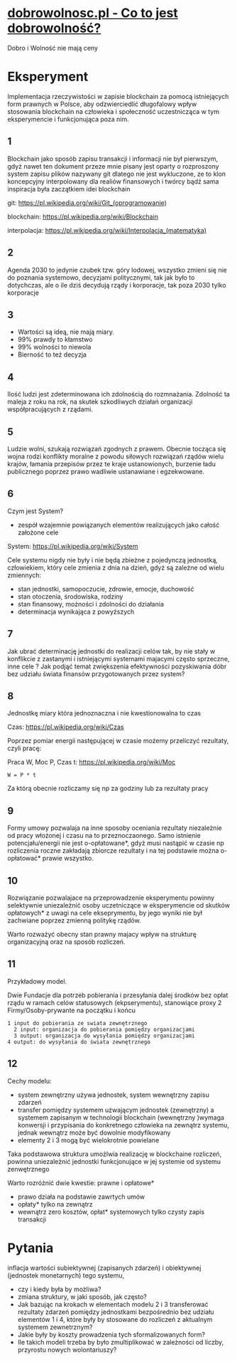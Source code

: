 # [dobrowolnosc.pl - Co to jest dobrowolność?](https://www.dobrowolnosc.pl/)

Dobro i Wolność nie mają ceny

# Eksperyment
Implementacja rzeczywistości w zapisie blockchain za pomocą istniejących form prawnych w Polsce, aby odzwierciedlić długofalowy wpływ stosowania blockchain na człowieka i społeczność uczestnicząca w tym eksperymencie i funkcjonująca poza nim.

## 1
Blockchain jako sposób zapisu transakcji i informacji nie był pierwszym, gdyż nawet ten dokument przeze mnie pisany jest oparty o rozproszony system zapisu plików nazywany git dlatego nie jest wykluczone, ze to klon koncepcyjny interpolowany dla realiów finansowych i twórcy bądź sama inspiracja była zaczątkiem idei blockchain


git: https://pl.wikipedia.org/wiki/Git_(oprogramowanie)

blockchain: https://pl.wikipedia.org/wiki/Blockchain

interpolacja: https://pl.wikipedia.org/wiki/Interpolacja_(matematyka)

## 2
Agenda 2030 to jedynie czubek tzw. góry lodowej, wszystko zmieni się nie do poznania systemowo, decyzjami politycznymi, tak jak było to dotychczas, ale o ile dziś decydują rządy i korporacje, tak poza 2030 tylko korporacje


## 3
+ Wartości są ideą, nie mają miary. 
+ 99% prawdy to kłamstwo
+ 99% wolności to niewola
+ Bierność to też decyzja


## 4

Ilość ludzi jest zdeterminowana ich zdolnością do rozmnażania.
Zdolność ta maleja z roku na rok, na skutek szkodliwych działań organizacji współpracujących z rządami.


## 5

Ludzie wolni, szukają rozwiązań zgodnych z prawem.
Obecnie tocząca się wojna rodzi konflikty moralne z powodu siłowych rozwiązań rządów wielu krajów, łamania przepisów przez te kraje ustanowionych,
burzenie ładu publicznego poprzez prawo wadliwie ustanawiane i egzekwowane.

## 6

Czym jest System?
- zespół wzajemnie powiązanych elementów realizujących jako całość założone cele

System: https://pl.wikipedia.org/wiki/System

Cele systemu nigdy nie były i nie będą zbieżne z pojedynczą jednostką, człowiekiem, który cele zmienia z dnia na dzień, gdyż są zależne od wielu zmiennych:
+ stan jednostki, samopoczucie, zdrowie, emocje, duchowość
+ stan otoczenia, środowiska, rodziny
+ stan finansowy, możności i zdolności do działania
+ determinacja wynikająca z powyższych

## 7

Jak ubrać determinację jednostki do realizacji celów tak, by nie stały w konflikcie z zastanymi i istniejącymi systemami majacymi często sprzeczne, inne cele ?
Jak podjąć temat zwiększenia efektywności pozyskiwania dóbr bez udziału świata finansów przygotowanych przez system?

## 8

Jednostkę miary która jednoznaczna i nie kwestionowalna to czas

Czas: https://pl.wikipedia.org/wiki/Czas

Poprzez pomiar  energii następującej w czasie możemy przeliczyć rezultaty, czyli pracę:

Praca W, Moc P, Czas t: https://pl.wikipedia.org/wiki/Moc

    W = P * t

Za którą obecnie rozliczamy się np za godziny lub za rezultaty pracy

## 9 

Formy umowy pozwalaja na inne sposoby oceniania rezultaty niezależnie od pracy włożonej i czasu na to przeznoczaonego.
Samo istnienie potencjału/energii nie jest o-opłatowane*, gdyż musi nastąpić w czasie
np rozliczenia roczne zakładają zbiorcze rezultaty i na tej podstawie można o-opłatować* prawie wszystko.


## 10

Rozwiązanie pozwalajace na przeprowadzenie eksperymentu powinny selektywnie uniezależnić osoby uczetniczące w eksperymencie od skutków opłatowych* z uwagi na cele ekseprymentu, by jego wyniki nie był zachwiane poprzez zmienną politykę rządów.

Warto rozważyć obecny stan prawny majacy wpływ na strukturę organizacyjną oraz na sposób rozliczeń.

## 11
Przykładowy model.

Dwie Fundacje dla potrzeb pobierania i przesyłania dalej środków bez opłat rządu w ramach celów statusowych (ekpserymentu), stanowiące proxy
2 Firmy/Osoby-prywante na początku i końcu 

    1 input do pobierania ze swiata zewnętrznego
      2 input: organizacja do pobierania pomiędzy organizacjami
      3 output: organizacja do wysyłania pomiędzy organizacjami
    4 output: do wysyłania do świata zewnętrznego

## 12
Cechy modelu:

+ system zewnętrzny używa jednostek, system wewnętrzny zapisu zdarzeń
+ transfer pomiędzy systemem użwającym jednostek (zewnętrzny) a systemem zapisanym w technologii blockchain (wewnętrzny )wymaga konwersji i przypisania do konkretnego człowieka na zewnątrz systemu, jednak wewnątrz może być dowolnie modyfikowany
+ elementy 2 i 3 mogą być wielokrotnie powielane

Taka podstawowa struktura umożlwia realizację w blockchaine rozliczeń, powinna uniezależnić jednostki funkcjonujące w jej systemie od systemu zenwętrznego

Warto rozróżnić dwie kwestie: prawne i opłatowe*
+ prawo działa na podstawie zawrtych umów
+ opłaty* tylko na zewnątrz
+ wewnątrz zero kosztów, opłat* systemowych tylko czysty zapis transakcji

# Pytania

inflacja wartości subiektywnej (zapisanych zdarzeń) i obiektywnej (jednostek monetarnych) tego systemu,
+ czy i kiedy była by możliwa?
+ zmiana struktury, w jaki sposób, jak często?
+ Jak bazując na krokach w elementach modelu 2 i 3 transferować rezultaty zdarzeń pomiędzy jednostkami bezpośrednio bez udziału elementów 1 i 4, które były by stosowane do rozliczeń z aktualnym systemem zewnetrznym?
+ Jakie były by koszty prowadzenia tych sformalizowanych form?
+ Ile takich modeli trzeba by było zmultiplikować w zależności od liczby, przyrostu nowych wolontariuszy?




